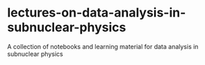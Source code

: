 # lectures-on-data-analysis-in-subnuclear-physics
A collection of notebooks and learning material for data analysis in subnuclear physics

